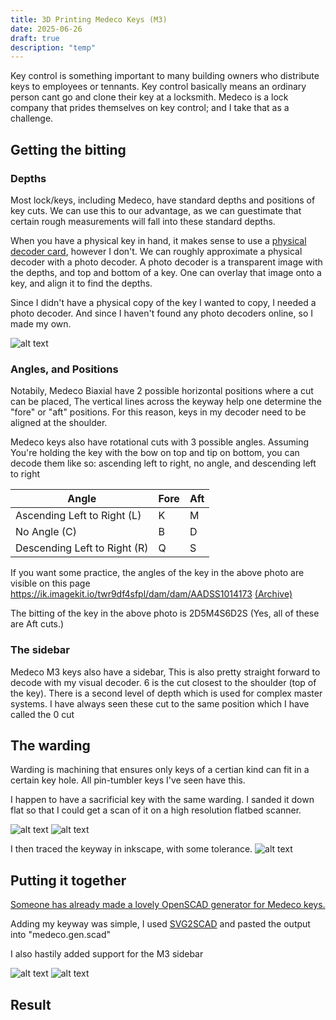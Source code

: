 ```yaml
---
title: 3D Printing Medeco Keys (M3)
date: 2025-06-26
draft: true
description: "temp"
---
```


Key control is something important to many building owners who distribute keys to employees or tennants. Key control basically means an ordinary person cant go and clone their key at a locksmith. Medeco is a lock company that prides themselves on key control; and I take that as a challenge.

## Getting the bitting

### Depths

Most lock/keys, including Medeco, have standard depths and positions of key cuts. We can use this to our advantage, as we can guestimate that certain rough measurements will fall into these standard depths.

When you have a physical key in hand, it makes sense to use a [physical decoder card](https://www.redteamtools.com/devious-decoder-card), however I don't. We can roughly approximate a physical decoder with a photo decoder. A photo decoder is a transparent image with the depths, and top and bottom of a key. One can overlay that image onto a key, and align it to find the depths.

Since I didn't have a physical copy of the key I wanted to copy, I needed a photo decoder. And since I haven't found any photo decoders online, so I made my own.

![alt text](image.png)

### Angles, and Positions

Notabily, Medeco Biaxial have 2 possible horizontal positions where a cut can be placed, The vertical lines across the keyway help one determine the "fore" or "aft" positions. For this reason, keys in my decoder need to be aligned at the shoulder.

Medeco keys also have rotational cuts with 3 possible angles. Assuming You're holding the key with the bow on top and tip on bottom, you can decode them like so: ascending left to right, no angle, and descending left to right

| Angle                        | Fore | Aft |
| ---------------------------- | ---- | --- |
| Ascending Left to Right (L)  | K    | M   |
| No Angle (C)                 | B    | D   |
| Descending Left to Right (R) | Q    | S   |

If you want some practice, the angles of the key in the above photo are visible on this page <https://ik.imagekit.io/twr9df4sfpl/dam/dam/AADSS1014173> [(Archive)](https://archive.ph/haCHk)

The bitting of the key in the above photo is 2D5M4S6D2S (Yes, all of these are Aft cuts.)

### The sidebar

Medeco M3 keys also have a sidebar, This is also pretty straight forward to decode with my visual decoder. 6 is the cut closest to the shoulder (top of the key). There is a second level of depth which is used for complex master systems. I have always seen these cut to the same position which I have called the 0 cut

## The warding

Warding is machining that ensures only keys of a certian kind can fit in a certain key hole. All pin-tumbler keys I've seen have this.

I happen to have a sacrificial key with the same warding. I sanded it down flat so that I could get a scan of it on a high resolution flatbed scanner.

![alt text](image-4.png)
![alt text](keyway.png)

I then traced the keyway in inkscape, with some tolerance.
![alt text](image-6.png)

## Putting it together

[Someone has already made a lovely OpenSCAD generator for Medeco keys.](https://github.com/ervanalb/keygen/tree/master)

Adding my keyway was simple, I used [SVG2SCAD](https://github.com/Spiritdude/SVG2SCAD) and pasted the output into "medeco.gen.scad"

I also hastily added support for the M3 sidebar

![alt text](image-2.png)
![alt text](image-3.png)

## Result
